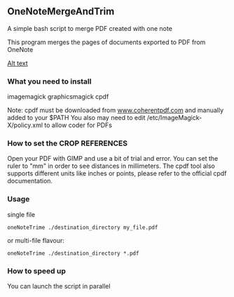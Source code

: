 ## OneNoteMergeAndTrim

A simple bash script to merge PDF created with one note

This program merges the pages of documents exported to PDF from OneNote

[Alt text](https://github.com/VirtuContraFurore/OneNoteMergeAndTrim/blob/master/example.png?raw=true "Plot")

### What you need to install

imagemagick graphicsmagick cpdf

Note: cpdf must be downloaded from www.coherentpdf.com and manually added to  your $PATH
You also may need to edit /etc/ImageMagick-X/policy.xml to allow coder for PDFs

### How to set the CROP REFERENCES

Open your PDF with GIMP and use a bit of trial and error. You can set the ruler to "mm" in order to see distances in millimeters. The cpdf tool also supports different units like inches or points, please refer to the official cpdf documentation. 

### Usage

single file

```
oneNoteTrime ./destination_directory my_file.pdf
```

or multi-file flavour:

```
oneNoteTrime ./destination_directory *.pdf
```

### How to speed up
You can launch the script in parallel

